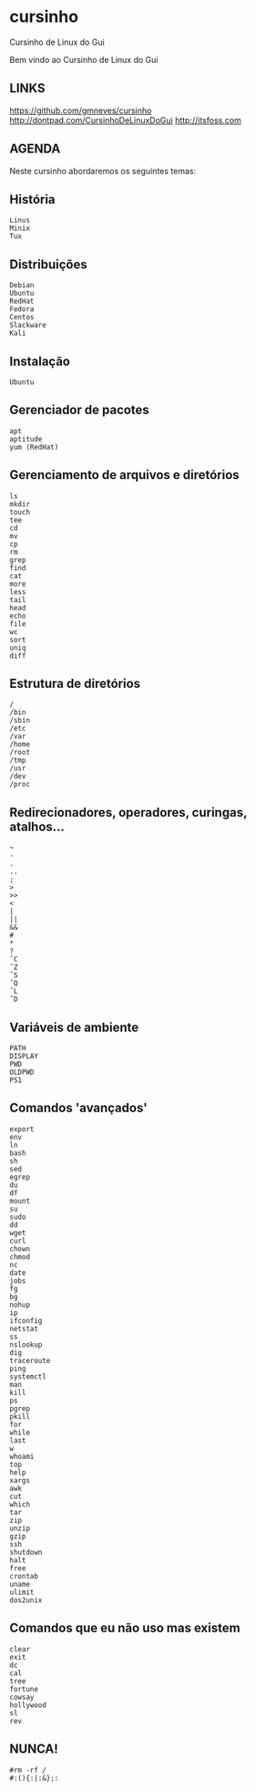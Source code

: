 # cursinho
Cursinho de Linux do Gui

Bem vindo ao Cursinho de Linux do Gui

LINKS
--
https://github.com/gmneves/cursinho
http://dontpad.com/CursinhoDeLinuxDoGui
http://itsfoss.com

AGENDA
--

Neste cursinho abordaremos os seguintes temas:

História
--
	Linus
	Minix
	Tux

Distribuições
--
	Debian
	Ubuntu
	RedHat
	Fedora
	Centos
	Slackware
	Kali

Instalação
--
	Ubuntu

Gerenciador de pacotes
--
	apt
	aptitude
	yum (RedHat)

Gerenciamento de arquivos e diretórios
--
	ls
	mkdir
	touch
	tee
	cd
	mv
	cp
	rm
	grep
	find
	cat
	more
	less
	tail
	head
	echo
	file
	wc
	sort
	uniq
	diff
	

Estrutura de diretórios
--
	/
	/bin
	/sbin
	/etc
	/var
	/home
	/root
	/tmp
	/usr
	/dev
	/proc

Redirecionadores, operadores, curingas, atalhos...
--
	~
	-
	.
	..
	;
	>
	>>
	<
	|
	||
	&&
	#
	*
	?
	ˆC
	ˆZ
	ˆS
	ˆQ
	ˆL
	ˆD

Variáveis de ambiente
--
	PATH
	DISPLAY
	PWD
	OLDPWD
	PS1
	
Comandos 'avançados'
--
	export
	env
	ln
	bash
	sh
	sed
	egrep
	du
	df
	mount
	su
	sudo
	dd
	wget
	curl
	chown
	chmod
	nc
	date
	jobs
	fg
	bg
	nohup
	ip
	ifconfig
	netstat
	ss
	nslookup
	dig
	traceroute
	ping
	systemctl
	man
	kill
	ps
	pgrep
	pkill
	for
	while
	last
	w
	whoami
	top
	help
	xargs
	awk
	cut
	which
	tar
	zip
	unzip
	gzip
	ssh
	shutdown
	halt
	free
	crontab
	uname
	ulimit
	dos2unix

Comandos que eu não uso mas existem
--
	clear
	exit
	dc
	cal
	tree
	fortune
	cowsay
	hollywood
	sl
	rev
	

NUNCA!
--
	#rm -rf /
	#:(){:|:&};:

